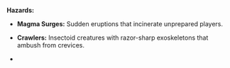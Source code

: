 

**Hazards:**

- **Magma Surges:** Sudden eruptions that incinerate unprepared players.
    
- **Crawlers:** Insectoid creatures with razor-sharp exoskeletons that ambush from crevices.
- 